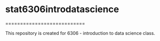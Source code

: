 # stat6306introdatascience
===========================

This repository is created for 6306 - introduction to data science class.
